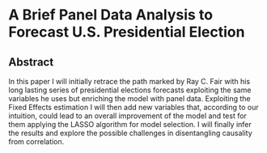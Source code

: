 # A Brief Panel Data Analysis to Forecast U.S. Presidential Election


## Abstract
  In this paper I will initially retrace the path marked by Ray C. Fair
  with his long lasting series of presidential elections forecasts
  exploiting the same variables he uses but enriching the model with
  panel data. Exploiting the Fixed Effects estimation I will then add
  new variables that, according to our intuition, could lead to an
  overall improvement of the model and test for them applying the LASSO
  algorithm for model selection. I will finally infer the results and
  explore the possible challenges in disentangling causality from
  correlation.
 
